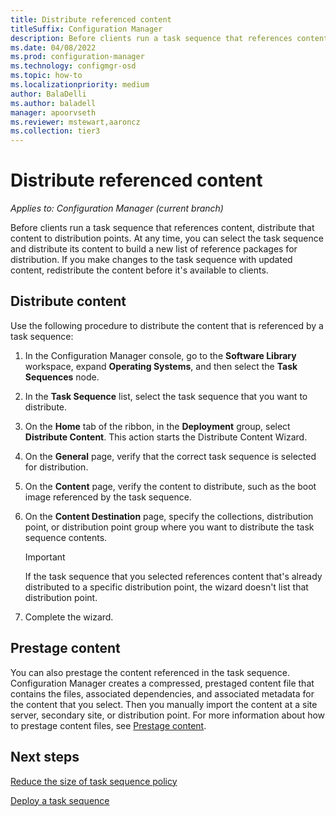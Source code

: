 ```yaml
---
title: Distribute referenced content
titleSuffix: Configuration Manager
description: Before clients run a task sequence that references content, distribute that content to distribution points.
ms.date: 04/08/2022
ms.prod: configuration-manager
ms.technology: configmgr-osd
ms.topic: how-to
ms.localizationpriority: medium
author: BalaDelli
ms.author: baladell
manager: apoorvseth
ms.reviewer: mstewart,aaroncz 
ms.collection: tier3
---
```


# Distribute referenced content

*Applies to: Configuration Manager (current branch)*

Before clients run a task sequence that references content, distribute that content to distribution points. At any time, you can select the task sequence and distribute its content to build a new list of reference packages for distribution. If you make changes to the task sequence with updated content, redistribute the content before it's available to clients.

## Distribute content

Use the following procedure to distribute the content that is referenced by a task sequence:

1. In the Configuration Manager console, go to the **Software Library** workspace, expand **Operating Systems**, and then select the **Task Sequences** node.

1. In the **Task Sequence** list, select the task sequence that you want to distribute.

1. On the **Home** tab of the ribbon, in the **Deployment** group, select **Distribute Content**. This action starts the Distribute Content Wizard.

1. On the **General** page, verify that the correct task sequence is selected for distribution.

1. On the **Content** page, verify the content to distribute, such as the boot image referenced by the task sequence.

1. On the **Content Destination** page, specify the collections, distribution point, or distribution point group where you want to distribute the task sequence contents.

    > [!IMPORTANT]
    > If the task sequence that you selected references content that's already distributed to a specific distribution point, the wizard doesn't list that distribution point.

1. Complete the wizard.

## Prestage content

You can also prestage the content referenced in the task sequence. Configuration Manager creates a compressed, prestaged content file that contains the files, associated dependencies, and associated metadata for the content that you select. Then you manually import the content at a site server, secondary site, or distribution point. For more information about how to prestage content files, see [Prestage content](../../core/servers/deploy/configure/deploy-and-manage-content.md#bkmk_prestage).

## Next steps

[Reduce the size of task sequence policy](reduce-task-sequence-policy-size.md)

[Deploy a task sequence](deploy-a-task-sequence.md)
